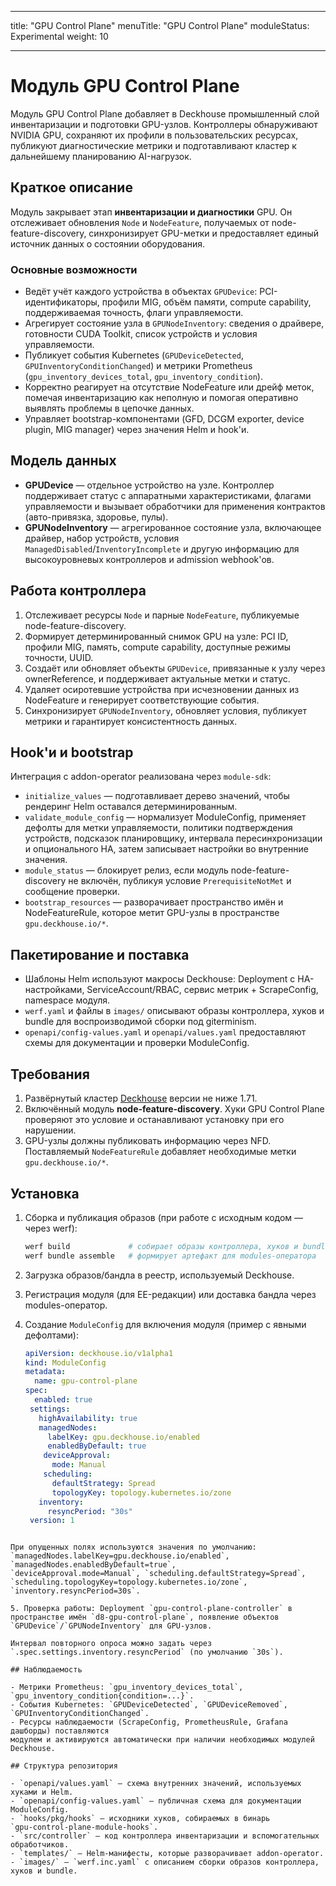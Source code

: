 <!--
Copyright 2025 Flant JSC

Licensed under the Apache License, Version 2.0 (the "License");
you may not use this file except in compliance with the License.
You may obtain a copy of the License at

    http://www.apache.org/licenses/LICENSE-2.0

Unless required by applicable law or agreed to in writing, software
distributed under the License is distributed on an "AS IS" BASIS,
WITHOUT WARRANTIES OR CONDITIONS OF ANY KIND, either express or implied.
See the License for the specific language governing permissions and
limitations under the License.
-->

---

title: "GPU Control Plane"
menuTitle: "GPU Control Plane"
moduleStatus: Experimental
weight: 10

---

# Модуль GPU Control Plane

Модуль GPU Control Plane добавляет в Deckhouse промышленный слой инвентаризации
и подготовки GPU-узлов. Контроллеры обнаруживают NVIDIA GPU, сохраняют их
профили в пользовательских ресурсах, публикуют диагностические метрики и
подготавливают кластер к дальнейшему планированию AI-нагрузок.

## Краткое описание

Модуль закрывает этап **инвентаризации и диагностики** GPU. Он отслеживает
обновления `Node` и `NodeFeature`, получаемых от node-feature-discovery,
синхронизирует GPU-метки и предоставляет единый источник данных о состоянии
оборудования.

### Основные возможности

- Ведёт учёт каждого устройства в объектах `GPUDevice`: PCI-идентификаторы,
  профили MIG, объём памяти, compute capability, поддерживаемая точность,
  флаги управляемости.
- Агрегирует состояние узла в `GPUNodeInventory`: сведения о драйвере, готовности
  CUDA Toolkit, список устройств и условия управляемости.
- Публикует события Kubernetes (`GPUDeviceDetected`, `GPUInventoryConditionChanged`)
  и метрики Prometheus (`gpu_inventory_devices_total`,
  `gpu_inventory_condition`).
- Корректно реагирует на отсутствие NodeFeature или дрейф меток, помечая
  инвентаризацию как неполную и помогая оперативно выявлять проблемы в цепочке
  данных.
- Управляет bootstrap-компонентами (GFD, DCGM exporter, device plugin,
  MIG manager) через значения Helm и hook'и.

## Модель данных

- **GPUDevice** — отдельное устройство на узле. Контроллер поддерживает
  статус с аппаратными характеристиками, флагами управляемости и вызывает
  обработчики для применения контрактов (авто-привязка, здоровье, пулы).
- **GPUNodeInventory** — агрегированное состояние узла, включающее драйвер,
  набор устройств, условия `ManagedDisabled`/`InventoryIncomplete` и другую
  информацию для высокоуровневых контроллеров и admission webhook'ов.

## Работа контроллера

1. Отслеживает ресурсы `Node` и парные `NodeFeature`, публикуемые
   node-feature-discovery.
2. Формирует детерминированный снимок GPU на узле: PCI ID, профили MIG, память,
   compute capability, доступные режимы точности, UUID.
3. Создаёт или обновляет объекты `GPUDevice`, привязанные к узлу через
   ownerReference, и поддерживает актуальные метки и статус.
4. Удаляет осиротевшие устройства при исчезновении данных из NodeFeature и
   генерирует соответствующие события.
5. Синхронизирует `GPUNodeInventory`, обновляет условия,
   публикует метрики и гарантирует консистентность данных.

## Hook'и и bootstrap

Интеграция с addon-operator реализована через `module-sdk`:

- `initialize_values` — подготавливает дерево значений, чтобы рендеринг Helm
  оставался детерминированным.
- `validate_module_config` — нормализует ModuleConfig, применяет дефолты для
  метки управляемости, политики подтверждения устройств, подсказок
  планировщику, интервала пересинхронизации и опционального HA, затем
  записывает настройки во внутренние значения.
- `module_status` — блокирует релиз, если модуль node-feature-discovery не
  включён, публикуя условие `PrerequisiteNotMet` и сообщение проверки.
- `bootstrap_resources` — разворачивает пространство имён и NodeFeatureRule,
  которое метит GPU-узлы в пространстве `gpu.deckhouse.io/*`.

## Пакетирование и поставка

- Шаблоны Helm используют макросы Deckhouse: Deployment с HA-настройками,
  ServiceAccount/RBAC, сервис метрик + ScrapeConfig, namespace модуля.
- `werf.yaml` и файлы в `images/` описывают образы контроллера, хуков и bundle
  для воспроизводимой сборки под giterminism.
- `openapi/config-values.yaml` и `openapi/values.yaml` предоставляют схемы для
  документации и проверки ModuleConfig.

## Требования

1. Развёрнутый кластер [Deckhouse](https://deckhouse.io) версии не ниже 1.71.
2. Включённый модуль **node-feature-discovery**. Хуки GPU Control Plane
   проверяют это условие и останавливают установку при его нарушении.
3. GPU-узлы должны публиковать информацию через NFD. Поставляемый
   `NodeFeatureRule` добавляет необходимые метки `gpu.deckhouse.io/*`.

## Установка

1. Сборка и публикация образов (при работе с исходным кодом — через werf):

   ```bash
   werf build             # собирает образы контроллера, хуков и bundle
   werf bundle assemble   # формирует артефакт для modules-оператора
   ```

2. Загрузка образов/бандла в реестр, используемый Deckhouse.
3. Регистрация модуля (для EE-редакции) или доставка бандла через modules-оператор.
4. Создание `ModuleConfig` для включения модуля (пример с явными дефолтами):

   ```yaml
   apiVersion: deckhouse.io/v1alpha1
   kind: ModuleConfig
   metadata:
     name: gpu-control-plane
   spec:
     enabled: true
    settings:
      highAvailability: true
      managedNodes:
        labelKey: gpu.deckhouse.io/enabled
        enabledByDefault: true
       deviceApproval:
         mode: Manual
       scheduling:
         defaultStrategy: Spread
         topologyKey: topology.kubernetes.io/zone
      inventory:
        resyncPeriod: "30s"
    version: 1
   ```

```

При опущенных полях используются значения по умолчанию:
`managedNodes.labelKey=gpu.deckhouse.io/enabled`, `managedNodes.enabledByDefault=true`,
`deviceApproval.mode=Manual`, `scheduling.defaultStrategy=Spread`,
`scheduling.topologyKey=topology.kubernetes.io/zone`, `inventory.resyncPeriod=30s`.

5. Проверка работы: Deployment `gpu-control-plane-controller` в
пространстве имён `d8-gpu-control-plane`, появление объектов
`GPUDevice`/`GPUNodeInventory` для GPU-узлов.

Интервал повторного опроса можно задать через
`.spec.settings.inventory.resyncPeriod` (по умолчанию `30s`).

## Наблюдаемость

- Метрики Prometheus: `gpu_inventory_devices_total`,
`gpu_inventory_condition{condition=...}`.
- События Kubernetes: `GPUDeviceDetected`, `GPUDeviceRemoved`,
`GPUInventoryConditionChanged`.
- Ресурсы наблюдаемости (ScrapeConfig, PrometheusRule, Grafana дашборды) поставляются
модулем и активируются автоматически при наличии необходимых модулей Deckhouse.

## Структура репозитория

- `openapi/values.yaml` — схема внутренних значений, используемых хуками и Helm.
- `openapi/config-values.yaml` — публичная схема для документации ModuleConfig.
- `hooks/pkg/hooks` — исходники хуков, собираемых в бинарь
`gpu-control-plane-module-hooks`.
- `src/controller` — код контроллера инвентаризации и вспомогательных
обработчиков.
- `templates/` — Helm-манифесты, которые разворачивает addon-operator.
- `images/` — `werf.inc.yaml` с описанием сборки образов контроллера, хуков и bundle.
```
